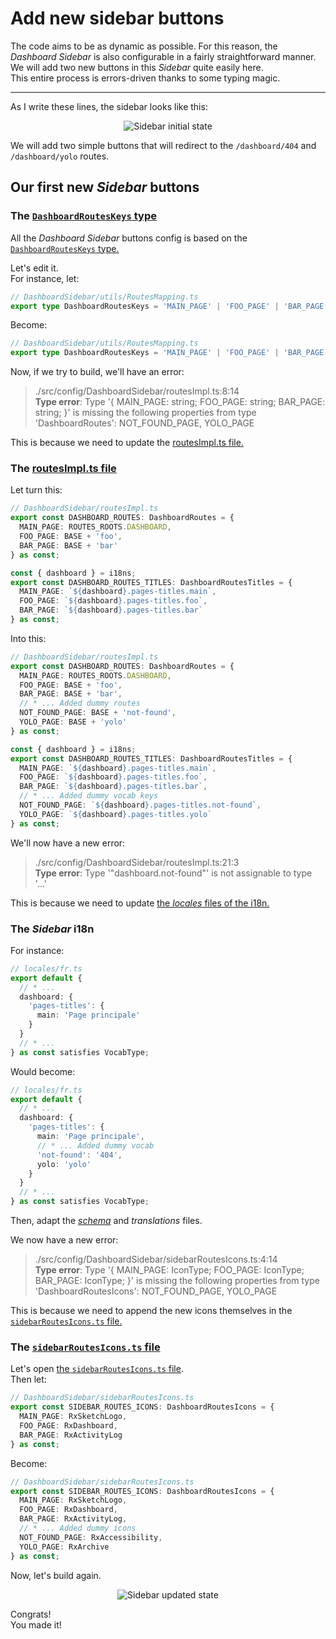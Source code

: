 # Add new sidebar buttons

The code aims to be as dynamic as possible. For this reason, the _Dashboard Sidebar_ is also configurable in a fairly straightforward manner.  
We will add two new buttons in this _Sidebar_ quite easily here.  
This entire process is errors-driven thanks to some typing magic.

---

As I write these lines, the sidebar looks like this:

<p align="center"><img src="./Assets/01.add-new-sidebar-buttons/sidebar-initial-state.png" alt="Sidebar initial state"/></p>

We will add two simple buttons that will redirect to the `/dashboard/404` and `/dashboard/yolo` routes.

## Our first new _Sidebar_ buttons

### The [`DashboardRoutesKeys` type](/src/config/DashboardSidebar/utils/RoutesMapping.ts)

All the _Dashboard Sidebar_ buttons config is based on the [`DashboardRoutesKeys` type.](/src/config/DashboardSidebar/utils/RoutesMapping.ts)

Let's edit it.  
For instance, let:

```ts
// DashboardSidebar/utils/RoutesMapping.ts
export type DashboardRoutesKeys = 'MAIN_PAGE' | 'FOO_PAGE' | 'BAR_PAGE';
```

Become:

```ts
// DashboardSidebar/utils/RoutesMapping.ts
export type DashboardRoutesKeys = 'MAIN_PAGE' | 'FOO_PAGE' | 'BAR_PAGE' | 'NOT_FOUND_PAGE' | 'YOLO_PAGE'; // * ... Adding dummy keys for the sake of this
```

Now, if we try to build, we'll have an error:

> ./src/config/DashboardSidebar/routesImpl.ts:8:14  
> **Type error**: Type '{ MAIN_PAGE: string; FOO_PAGE: string; BAR_PAGE: string; }' is missing the following properties from type 'DashboardRoutes':
> NOT_FOUND_PAGE, YOLO_PAGE

This is because we need to update the [routesImpl.ts file.](/src/config/DashboardSidebar/routesImpl.ts)

### The [routesImpl.ts file](/src/config/DashboardSidebar/routesImpl.ts)

Let turn this:

```ts
// DashboardSidebar/routesImpl.ts
export const DASHBOARD_ROUTES: DashboardRoutes = {
  MAIN_PAGE: ROUTES_ROOTS.DASHBOARD,
  FOO_PAGE: BASE + 'foo',
  BAR_PAGE: BASE + 'bar'
} as const;

const { dashboard } = i18ns;
export const DASHBOARD_ROUTES_TITLES: DashboardRoutesTitles = {
  MAIN_PAGE: `${dashboard}.pages-titles.main`,
  FOO_PAGE: `${dashboard}.pages-titles.foo`,
  BAR_PAGE: `${dashboard}.pages-titles.bar`
} as const;
```

Into this:

```ts
// DashboardSidebar/routesImpl.ts
export const DASHBOARD_ROUTES: DashboardRoutes = {
  MAIN_PAGE: ROUTES_ROOTS.DASHBOARD,
  FOO_PAGE: BASE + 'foo',
  BAR_PAGE: BASE + 'bar',
  // * ... Added dummy routes
  NOT_FOUND_PAGE: BASE + 'not-found',
  YOLO_PAGE: BASE + 'yolo'
} as const;

const { dashboard } = i18ns;
export const DASHBOARD_ROUTES_TITLES: DashboardRoutesTitles = {
  MAIN_PAGE: `${dashboard}.pages-titles.main`,
  FOO_PAGE: `${dashboard}.pages-titles.foo`,
  BAR_PAGE: `${dashboard}.pages-titles.bar`,
  // * ... Added dummy vocab keys
  NOT_FOUND_PAGE: `${dashboard}.pages-titles.not-found`,
  YOLO_PAGE: `${dashboard}.pages-titles.yolo`
} as const;
```

We'll now have a new error:

> ./src/config/DashboardSidebar/routesImpl.ts:21:3  
> **Type error**: Type '"dashboard.not-found"' is not assignable to type '...'

This is because we need to update [the _locales_ files of the i18n.](/src/i18n/locales/)

### The _Sidebar_ i18n

For instance:

```ts
// locales/fr.ts
export default {
  // * ...
  dashboard: {
    'pages-titles': {
      main: 'Page principale'
    }
  }
  // * ...
} as const satisfies VocabType;
```

Would become:

```ts
// locales/fr.ts
export default {
  // * ...
  dashboard: {
    'pages-titles': {
      main: 'Page principale',
      // * ... Added dummy vocab
      'not-found': '404',
      yolo: 'yolo'
    }
  }
  // * ...
} as const satisfies VocabType;
```

Then, adapt the [_schema_](/src/i18n/locales/schema.ts) and _translations_ files.

We now have a new error:

> ./src/config/DashboardSidebar/sidebarRoutesIcons.ts:4:14  
> **Type error**: Type '{ MAIN_PAGE: IconType; FOO_PAGE: IconType; BAR_PAGE: IconType; }' is missing the following properties from type
> 'DashboardRoutesIcons': NOT_FOUND_PAGE, YOLO_PAGE

This is because we need to append the new icons themselves in the [`sidebarRoutesIcons.ts` file.](/src/config/DashboardSidebar/sidebarRoutesIcons.ts)

### The [`sidebarRoutesIcons.ts` file](/src/config/DashboardSidebar/sidebarRoutesIcons.ts)

Let's open [the `sidebarRoutesIcons.ts` file](/src/config/DashboardSidebar/sidebarRoutesIcons.ts).  
Then let:

```ts
// DashboardSidebar/sidebarRoutesIcons.ts
export const SIDEBAR_ROUTES_ICONS: DashboardRoutesIcons = {
  MAIN_PAGE: RxSketchLogo,
  FOO_PAGE: RxDashboard,
  BAR_PAGE: RxActivityLog
} as const;
```

Become:

```ts
// DashboardSidebar/sidebarRoutesIcons.ts
export const SIDEBAR_ROUTES_ICONS: DashboardRoutesIcons = {
  MAIN_PAGE: RxSketchLogo,
  FOO_PAGE: RxDashboard,
  BAR_PAGE: RxActivityLog,
  // * ... Added dummy icons
  NOT_FOUND_PAGE: RxAccessibility,
  YOLO_PAGE: RxArchive
} as const;
```

Now, let's build again.

<p align="center"><img src="./Assets/01.add-new-sidebar-buttons/sidebar-updated-state.png" alt="Sidebar updated state"/></p>

Congrats!  
You made it!
